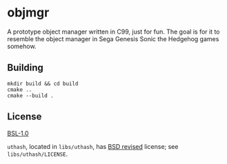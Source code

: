 # objmgr

A prototype object manager written in C99,
just for fun.
The goal is for it to resemble the object manager
in Sega Genesis Sonic the Hedgehog games somehow.

## Building

```shell
mkdir build && cd build
cmake ..
cmake --build .
```

## License

[BSL-1.0](LICENSE)

`uthash`, located in `libs/uthash`, has
[BSD revised](https://troydhanson.github.io/uthash/license.html) license;
see `libs/uthash/LICENSE`.
